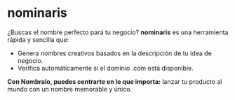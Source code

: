 # nominaris
¿Buscas el nombre perfecto para tu negocio? **nominaris** es una herramienta rápida y sencilla que: 

- Genera nombres creativos basados en la descripción de tu idea de negocio.
- Verifica automáticamente si el dominio .com está disponible.

**Con Nombralo, puedes centrarte en lo que importa:** lanzar tu producto al mundo con un nombre memorable y único.
